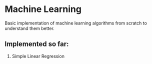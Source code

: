 # Machine Learning
Basic implementation of machine learning algorithms from scratch to understand them better.

## Implemented so far:
1. Simple Linear Regression
